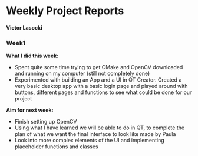 # Weekly Project Reports

#### Victor Lasocki

### Week1

**What I did this week:**
- Spent quite some time trying to get CMake and OpenCV downloaded and running on my computer (still not completely done) 
- Experimented with building an App and a UI in QT Creator. Created a very basic desktop app with a basic login page and played around with buttons, 
different pages and functions to see what could be done for our project

**Aim for next week:**
- Finish setting up OpenCV
- Using what I have learned we will be able to do in QT, to complete the plan of what we want the final interface to look like made by Paula
- Look into more complex elements of the UI and implementing placeholder functions and classes
